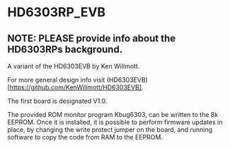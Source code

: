 # HD6303RP_EVB
## NOTE: PLEASE provide info about the HD6303RPs background.

A variant of the HD6303EVB by Ken Willmott.

For more general design info visit (HD6303EVB)[https://github.com/KenWillmott/HD6303EVB].

The first board is designated V1.0.

The provided ROM monitor program Kbug6303, can be written to the 8k EEPROM. Once it is installed, it is possible to perform firmware updates in place, by changing the write protect jumper on the board, and running software to copy the code from RAM to the EEPROM.
